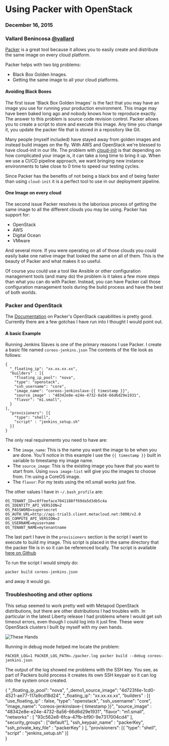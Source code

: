 # Using Packer with OpenStack
### December 16, 2015
### Vallard Benincosa [@vallard](http://twitter.com/vallard)

[Packer](http://packer.io) is a great tool because it allows you to easily create and distribute
the same image on every cloud platform.  

Packer helps with two big problems:
* Black Box Golden Images.
* Getting the same image to all your cloud platforms. 

#### Avoiding Black Boxes

The first issue 'Black Box Golden Images' is the fact that you may have an image you use for running
your production environment.  This image may have been baked long ago and nobody knows how to reproduce
exactly.  The answer to this problem is source code revision control.  Packer allows you to create a 
script to store and execute this image.  Any time you change it, you update the packer file that is 
stored in a repository like Git. 

Many people (myself included) have stayed away from golden images and instead build images on the fly. 
With AWS and OpenStack we're blessed to have cloud-init in our life.  The problem with [cloud-init](https://cloudinit.readthedocs.org/en/latest/) is that
depending on how complicated your image is, it can take a long time to bring it up. When we use a 
CI/CD pipeline approach, we want bringing new instance environments to take close to 0 time to speed our
testing cycles.  

Since Packer has the benefits of not being a black box and of being faster than using ```cloud-init```
it is a perfect tool to use in our deployment pipeline.  

#### One Image on every cloud

The second issue Packer resolves is the laborious process of getting the same image to all the different clouds
you may be using.  Packer has support for:

* OpenStack
* AWS
* Digital Ocean
* VMware

And several more. If you were operating on all of those clouds you could easily bake one native image that looked the
same on all of them.  This is the beauty of Packer and what makes it so useful. 

Of course you could use a tool like Ansible or other configuration management tools (and many do) the problem is it 
takes a few more steps than what you can do with Packer.  Instead, you can have Packer call those configuration management
tools during the build process and have the best of both worlds. 

### Packer and OpenStack

The [Documentation](https://www.packer.io/docs/builders/openstack.html) on Packer's OpenStack capabilities is 
pretty good.  Currently there are a few gotchas I have run into I thought I would point out.  

#### A basic Example

Running Jenkins Slaves is one of the primary reasons I use Packer.  I create a basic file named ```coreos-jenkins.json```
The contents of the file look as follows: 
```
{
  "_floating_ip": "xx.xx.xx.xx",
  "builders" : [{
    "floating_ip_pool": "nova",
    "type": "openstack",
    "ssh_username": "core", 
    "image_name": "coreos-jenkinslave-{{ timestamp }}",
    "source_image" : "48342e8e-e24e-4732-8a56-66d6d29e1931",
    "flavor": "m1.small",
  }
],
  "provisioners": [{
    "type": "shell",
    "script" : "jenkins_setup.sh"
  }]  
}
```

The only real requirements you need to have are: 
* The ```image_name```: This is the name you want the image to be when you are done. You'll notice in this example I use the ```{{ timestamp }}``` built in variable to timestamp my image name. 
* The ```source_image```: This is the existing image you have that you want to start from.  Using ```nova image-list``` will give you the images to choose from.  I'm using a CoreOS image.  
* The ```flavor```: For my tests using the m1.small works just fine. 

The other values I have in ```~/.bash_profile``` are: 
```
OS_TENANT_ID=c0ffeeface7041188ff69da5d3db5c4a
OS_IDENTITY_API_VERSION=2
OS_PASSWORD=supersecret
OS_AUTH_URL=http://api-trial5.client.metacloud.net:5000/v2.0
OS_COMPUTE_API_VERSION=2
OS_USERNAME=myusername
OS_TENANT_NAME=mytenantname
```

The last part I have in the ```provisioners``` section is the script I want to execute to build my image.  This script
is placed in the same directory that the packer file is in so it can be referenced locally.  The script is
available [here on Github](https://raw.githubusercontent.com/vallard/CiscoCloudDayLab1/master/00-Setup/Packer/jenkins_setup.sh)

To run the script I would simply do: 
```
packer build coreos-jenkins.json
```
and away it would go. 

### Troubleshooting and other options

This setup seemed to work pretty well with Metapod OpenStack distributions, but there are other distributions I had
troubles with.  In particular in the latest Liberty release I had problems where I would get ssh timeout errors, even
though I could log into it just fine. These were OpenStack clusters I built by myself with my own hands. 

![These Hands](http://www.quickmeme.com/img/6d/6d81c6fb0767104e2a58dce3f5e3666e5a34c41f407bcac7a3f1c75b0c0be46d.jpg "OpenStack built with these hands")

Running in debug mode helped me locate the problem: 
```
PACKER_LOG=1 PACKER_LOG_PATH=./packer.log packer build --debug coreos-jenkins.json 
```
The output of the log showed me problems with the SSH key.  You see, as part of Packers build process it creates
its own SSH keypair so it can log into the system once created.  

 

{
  "_floating_ip_pool": "nova",
  "_demo1_source_image": "4d723f4e-1cd0-4521-ae77-117a9cd18d24",
  "_floating_ip": "xx.xx.xx.xx",
  "builders" : [{
    "use_floating_ip" : false,
    "type": "openstack",
    "ssh_username": "core", 
    "image_name": "coreos-jenkinslave-{ timestamp }}",
    "source_image" : "48342e8e-e24e-4732-8a56-66d6d29e1931",
    "flavor": "m1.small",
    "networks" : [ "93c562e8-6fca-47fb-bf90-9e7317004cd4" ],
    "security_groups" : ["default"],
    "ssh_keypair_name" : "packerKey",
    "ssh_private_key_file" : "packerKey"
  }
],
  "provisioners": [{
    "type": "shell",
    "script" : "jenkins_setup.sh"
  }]  
}





